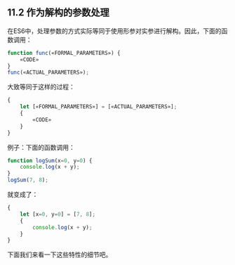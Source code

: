 ## 11.2 作为解构的参数处理

在ES6中，处理参数的方式实际等同于使用形参对实参进行解构。因此，下面的函数调用：

``` javascript
function func(«FORMAL_PARAMETERS») {
    «CODE»
}
func(«ACTUAL_PARAMETERS»);
```

大致等同于这样的过程：

``` javascript
{
    let [«FORMAL_PARAMETERS»] = [«ACTUAL_PARAMETERS»];
    {
        «CODE»
    }
}
```

例子：下面的函数调用：

``` javascript
function logSum(x=0, y=0) {
    console.log(x + y);
}
logSum(7, 8);
```

就变成了：

``` javascript
{
    let [x=0, y=0] = [7, 8];
    {
        console.log(x + y);
    }
}
```

下面我们来看一下这些特性的细节吧。